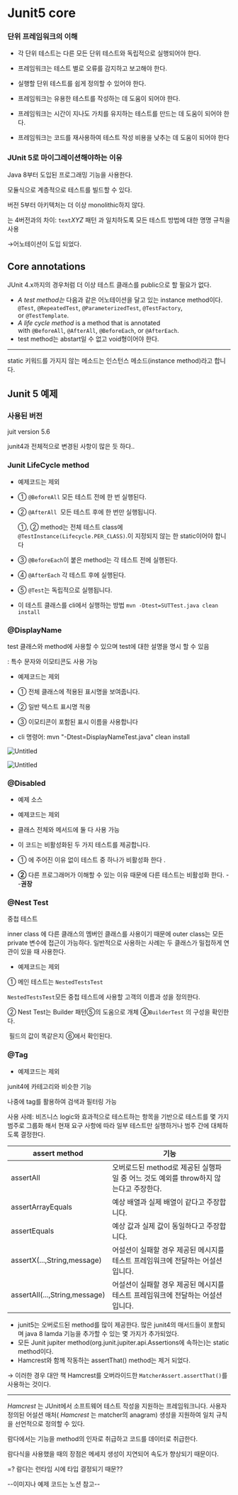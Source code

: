 # Junit5 core

### 단위 프레임워크의 이해

- 각 단위 테스트는 다른 모든 단위 테스트와 독립적으로 실행되어야 한다.
- 프레임워크는 테스트 별로 오류를 감지하고 보고해야 한다.
- 실행할 단위 테스트를 쉽게 정의할 수 있어야 한다.

- 프레임워크는 유용한 테스트를 작성하는 데 도움이 되어야 한다.
- 프레임워크는 시간이 지나도 가치를 유지하는 테스트를 만드는 데 도움이 되어야 한다.
- 프레임워크는 코드를 재사용하여 테스트 작성 비용을 낮추는 데 도움이 되어야 한다

### JUnit 5로 마이그레이션해야하는 이유

Java 8부터 도입된 프로그래밍 기능을 사용한다.

모듈식으로 계층적으로 테스트를 빌드할 수 있다.

버전 5부터 아키텍처는 더 이상 monolithic하지 않다.

는 4버전과의 차이: `text`*XYZ* 패턴 과 일치하도록 모든 테스트 방법에 대한 명명 규칙을 사용

→어노테이션이 도입 되었다.  

## **Core annotations**

JUnit 4.x까지의 경우처럼 더 이상 테스트 클래스를 public으로 할 필요가 없다.

- *A test method는* 다음과 같은 어노테이션을 달고 있는 instance method이다. `@Test`, `@RepeatedTest`, `@ParameterizedTest`, `@TestFactory`, or `@TestTemplate`.
- *A life cycle method* is a method that is annotated with `@BeforeAll`, `@AfterAll`, `@BeforeEach`, or `@AfterEach`.
- test method는 abstart일 수 없고 void형이어야 한다.

---

static 키워드를 가지지 않는 메소드는 인스턴스 메소드(instance method)라고 합니다.

## Junit 5 예제

### 사용된 버전

juit version 5.6

junit4과 전체적으로 변경된 사항이 많은 듯 하다..

### Junit LifeCycle method

- 예제코드는 제외

    
- ① `@BeforeAll` 모든 테스트 전에 한 번 실행된다.
- ② `@AfterAll`  모든 테스트 후에 한 번만 실행됩니다.
    
    ①, ② method는 전체 테스트 class에 `@TestInstance(Lifecycle.PER_CLASS)`.이 지정되지 않는 한 static이어야 합니다 
    
- ③ `@BeforeEach`이 붙은 method는 각 테스트 전에 실행된다.
- ④ `@AfterEach` 각 테스트 후에 실행된다.
- ⑤ `@Test`는 독립적으로 실행됩니다.
- 이 테스트 클래스를 cli에서 실행하는 방법 `mvn -Dtest=SUTTest.java clean install`

### **@DisplayName**

test 클래스와 method에 사용할 수 있으며 test에 대한 설명을 명시 할 수 있음

: 특수 문자와 이모티콘도 사용 가능

- 예제코드는 제외
    
- ① 전체 클래스에 적용된 표시명을 보여줍니다.
- ② 일반 텍스트 표시명 적용
- ③ 이모티콘이 포함된 표시 이름을 사용합니다
- cli 명령어: mvn "-Dtest=DisplayNameTest.java" clean install

![Untitled](https://s3-us-west-2.amazonaws.com/secure.notion-static.com/a7c3e1f2-cfff-42b2-98bc-b4376432de66/Untitled.png)

![Untitled](https://s3-us-west-2.amazonaws.com/secure.notion-static.com/2847c7bc-19e4-483e-adc3-91e77edabbd7/Untitled.png)

### @Disabled

- 예제 소스
    
- 예제코드는 제외

    
- 클래스 전체와 메서드에 둘 다 사용 가능
- 이 코드는 비활성화된 두 가지 테스트를 제공합니다.
- ① 에 주어진 이유 없이 테스트 중 하나가 비활성화 한다 .
- **②** 다른 프로그래머가 이해할 수 있는 이유 때문에 다른 테스트는 비활성화 한다. --**권장**

### @Nest Test

중첩 테스트

inner class 에 다른 클래스의 멤버인 클래스를 사용이기 때문에 outer class는 모든 private 변수에 접근이 가능하다. 일반적으로 사용하는 사례는 두 클래스가 밀접하게 연관이 있을 때 사용한다.


- 예제코드는 제외
    

① 메인 테스트는 `NestedTestsTest` 

`NestedTestsTest`모든 중첩 테스트에 사용할 고객의 이름과 성을 정의한다. 

② Nest Test는 Builder 패턴⑤의 도움으로 개체 ④`BuilderTest` 의 구성을 확인한다.

 필드의 값이 똑같은지 ⑥에서 확인된다.

### @Tag

- 예제코드는 제외

    

junit4에 카테고리와 비슷한 기능

나중에 tag를 활용하여 검색과 필터링 가능

사용 사례:  비즈니스 logic와 효과적으로 테스트하는 항목을 기반으로 테스트를 몇 가지 범주로 그룹화 해서 현재 요구 사항에 따라 일부 테스트만 실행하거나 범주 간에 대체하도록 결정한다.

| assert method | 기능 |
| --- | --- |
| assertAll | 오버로드된 method로 제공된 실행파일 중 어느 것도 예외를 throw하지 않는다고 주장한다. |
| assertArrayEquals | 예상 배열과 실제 배열이 같다고 주장합니다. |
| assertEquals | 예상 값과 실제 값이 동일하다고 주장합니다. |
| assertX(...,String,message) | 어설션이 실패할 경우 제공된 메시지를 테스트 프레임워크에 전달하는 어설션입니다. |
| assertAll(...,String,message) | 어설션이 실패할 경우 제공된 메시지를 테스트 프레임워크에 전달하는 어설션입니다. |
- junit5는 오버로드된 method를 많이 제공한다. 많은 junit4의 매서드들이 포함되며 java 8 lamda 기능을 추가할 수 있는 몇 가지가 추가되었다.
- 모든 Junit jupiter method(org.junit.jupiter.api.Assertions에 속하는)는 static method이다.
- Hamcrest와 함께 작동하는 assertThat() method는 제거 되었다.

→ 이러한 경우 대안 책 Hamcrest를 오버라이드한 `MatcherAssert.assertThat()`를 사용하는 것이다.

---

*Hamcrest* 는 JUnit에서 소프트웨어 테스트 작성을 지원하는 프레임워크니다. 사용자 정의된 어설션 매처( *Hamcrest* 는 matcher의 anagram) 생성을 지원하여 일치 규칙을 선언적으로 정의할 수 있다.

람다에서는 기능을 method의 인자로 취급하고 코드를 데이터로 취급한다.

람다식을 사용했을 때의 장점은 메세지 생성이 지연되어 속도가 향상되기 때문이다.

=? 람다는 런타임 시에 타입 결정되기 때문??


--이미지나 예제 코드는 노션 참고--
